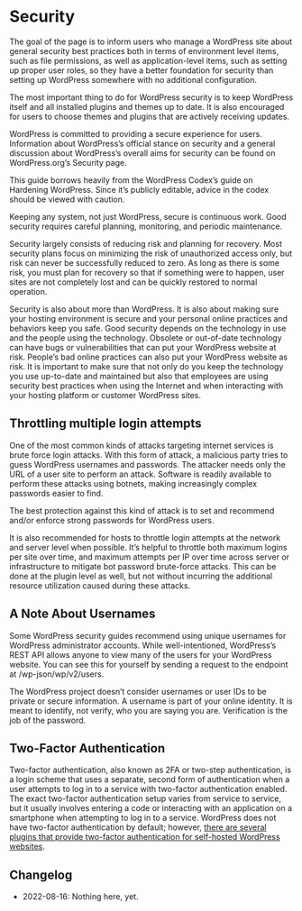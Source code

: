 # Security

The goal of the page is to inform users who manage a WordPress site about general security best practices both in terms of environment level items, such as file permissions, as well as application-level items, such as setting up proper user roles, so they have a better foundation for security than setting up WordPress somewhere with no additional configuration.

The most important thing to do for WordPress security is to keep WordPress itself and all installed plugins and themes up to date. It is also encouraged for users to choose themes and plugins that are actively receiving updates.

WordPress is committed to providing a secure experience for users. Information about WordPress’s official stance on security and a general discussion about WordPress’s overall aims for security can be found on WordPress.org’s Security page.

This guide borrows heavily from the WordPress Codex’s guide on Hardening WordPress. Since it’s publicly editable, advice in the codex should be viewed with caution.

Keeping any system, not just WordPress, secure is continuous work. Good security requires careful planning, monitoring, and periodic maintenance.

Security largely consists of reducing risk and planning for recovery. Most security plans focus on minimizing the risk of unauthorized access only, but risk can never be successfully reduced to zero. As long as there is some risk, you must plan for recovery so that if something were to happen, user sites are not completely lost and can be quickly restored to normal operation.

Security is also about more than WordPress. It is also about making sure your hosting environment is secure and your personal online practices and behaviors keep you safe. Good security depends on the technology in use and the people using the technology. Obsolete or out-of-date technology can have bugs or vulnerabilities that can put your WordPress website at risk. People’s bad online practices can also put your WordPress website as risk. It is important to make sure that not only do you keep the technology you use up-to-date and maintained but also that employees are using security best practices when using the Internet and when interacting with your hosting platform or customer WordPress sites.

## Throttling multiple login attempts

One of the most common kinds of attacks targeting internet services is brute force login attacks. With this form of attack, a malicious party tries to guess WordPress usernames and passwords. The attacker needs only the URL of a user site to perform an attack. Software is readily available to perform these attacks using botnets, making increasingly complex passwords easier to find.

The best protection against this kind of attack is to set and recommend and/or enforce strong passwords for WordPress users.

It is also recommended for hosts to throttle login attempts at the network and server level when possible. It’s helpful to throttle both maximum logins per site over time, and maximum attempts per IP over time across server or infrastructure to mitigate bot password brute-force attacks. This can be done at the plugin level as well, but not without incurring the additional resource utilization caused during these attacks.

## A Note About Usernames

Some WordPress security guides recommend using unique usernames for WordPress administrator accounts. While well-intentioned, WordPress’s REST API allows anyone to view many of the users for your WordPress website. You can see this for yourself by sending a request to the endpoint at /wp-json/wp/v2/users.

<!info>The WordPress project doesn’t consider usernames or user IDs to be private or secure information. A username is part of your online identity. It is meant to identify, not verify, who you are saying you are. Verification is the job of the password.</info>

## Two-Factor Authentication

Two-factor authentication, also known as 2FA or two-step authentication, is a login scheme that uses a separate, second form of authentication when a user attempts to log in to a service with two-factor authentication enabled. The exact two-factor authentication setup varies from service to service, but it usually involves entering a code or interacting with an application on a smartphone when attempting to log in to a service. WordPress does not have two-factor authentication by default; however, [there are several plugins that provide two-factor authentication for self-hosted WordPress websites](https://wordpress.org/plugins/tags/two-factor-authentication).

## Changelog

- 2022-08-16: Nothing here, yet.
